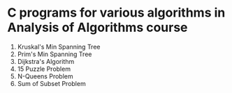 # C programs for various algorithms in Analysis of Algorithms course

1. Kruskal's Min Spanning Tree
2. Prim's Min Spanning Tree
3. Dijkstra's Algorithm
4. 15 Puzzle Problem
5. N-Queens Problem
6. Sum of Subset Problem
